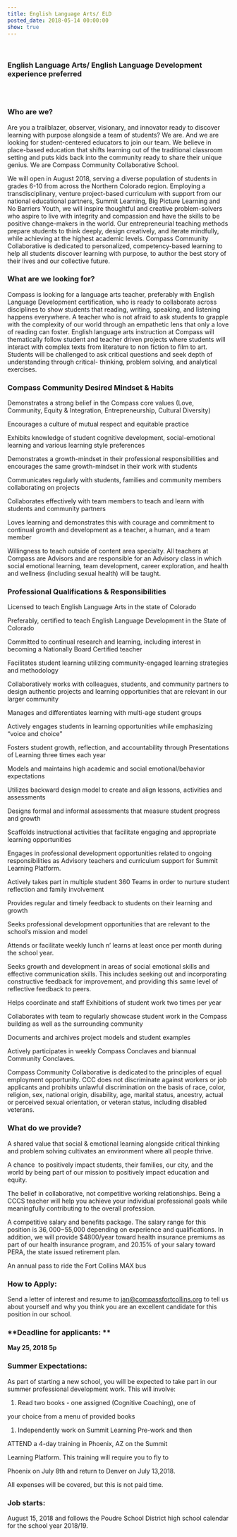 ```yaml
---
title: English Language Arts/ ELD
posted_date: 2018-05-14 00:00:00
show: true
---
```


&nbsp;

### English Language Arts/ English Language Development experience preferred

### &nbsp;

### **Who are we?**

Are you a trailblazer, observer, visionary, and innovator ready to discover learning with purpose alongside a team of students? We are. And we are looking for student-centered educators to join our team. We believe in place-based education that shifts learning out of the traditional classroom setting and puts kids back into the community ready to share their unique genius. We are Compass Community Collaborative School.

We will open in August 2018, serving a diverse population of students in grades 6-10 from across the Northern Colorado region. Employing a transdisciplinary, venture project-based curriculum with support from our national educational partners, Summit Learning, Big Picture Learning and No Barriers Youth, we will inspire thoughtful and creative problem-solvers who aspire to live with integrity and compassion and have the skills to be positive change-makers in the world. Our entrepreneurial teaching methods prepare students to think deeply, design creatively, and iterate mindfully, while achieving at the highest academic levels. Compass Community Collaborative is dedicated to personalized, competency-based learning to help all students discover learning with purpose, to author the best story of their lives and our collective future.

### **What are we looking for? &nbsp;**

Compass is looking for a language arts teacher, preferably with English Language Development certification, who is ready to collaborate across disciplines to show students that reading, writing, speaking, and listening happens everywhere. A teacher who is not afraid to ask students to grapple with the complexity of our world through an empathetic lens that only a love of reading can foster. English language arts instruction at Compass will thematically follow student and teacher driven projects where students will interact with complex texts from literature to non fiction to film to art. Students will be challenged to ask critical questions and seek depth of understanding through critical- thinking, problem solving, and analytical exercises.

### **Compass Community Desired Mindset & Habits**

Demonstrates a strong belief in the Compass core values (Love, Community, Equity & Integration, Entrepreneurship, Cultural Diversity)

Encourages a culture of mutual respect and equitable practice

Exhibits knowledge of student cognitive development, social-emotional learning and various learning style preferences

Demonstrates a growth-mindset in their professional responsibilities and encourages the same growth-mindset in their work with students

Communicates regularly with students, families and community members collaborating on projects

Collaborates effectively with team members to teach and learn with students and community partners

Loves learning and demonstrates this with courage and commitment to continual growth and development as a teacher, a human, and a team member

Willingness to teach outside of content area specialty. All teachers at Compass are Advisors and are responsible for an Advisory class in which social emotional learning, team development, career exploration, and health and wellness (including sexual health) will be taught.

### **Professional Qualifications & Responsibilities**

Licensed to teach English Language Arts in the state of Colorado

Preferably, certified to teach English Language Development in the State of Colorado

Committed to continual research and learning, including interest in becoming a Nationally Board Certified teacher

Facilitates student learning utilizing community-engaged learning strategies and methodology

Collaboratively works with colleagues, students, and community partners to design authentic projects and learning opportunities that are relevant in our larger community

Manages and differentiates learning with multi-age student groups

Actively engages students in learning opportunities while emphasizing “voice and choice”

Fosters student growth, reflection, and accountability through Presentations of Learning three times each year

Models and maintains high academic and social emotional/behavior expectations

Utilizes backward design model to create and align lessons, activities and assessments

Designs formal and informal assessments that measure student progress and growth

Scaffolds instructional activities that facilitate engaging and appropriate learning opportunities

Engages in professional development opportunities related to ongoing responsibilities as Advisory teachers and curriculum support for Summit Learning Platform.

Actively takes part in multiple student 360 Teams in order to nurture student reflection and family involvement

Provides regular and timely feedback to students on their learning and growth

Seeks professional development opportunities that are relevant to the school’s mission and model

Attends or facilitate weekly lunch n’ learns at least once per month during the school year.

Seeks growth and development in areas of social emotional skills and effective communication skills. This includes seeking out and incorporating constructive feedback for improvement, and providing this same level of reflective feedback to peers.

Helps coordinate and staff Exhibitions of student work two times per year

Collaborates with team to regularly showcase student work in the Compass building as well as the surrounding community

Documents and archives project models and student examples

Actively participates in weekly Compass Conclaves and biannual Community Conclaves.

Compass Community Collaborative is dedicated to the principles of equal employment opportunity. CCC does not discriminate against workers or job applicants and prohibits unlawful discrimination on the basis of race, color, religion, sex, national origin, disability, age, marital status, ancestry, actual or perceived sexual orientation, or veteran status, including disabled veterans.

### **What do we provide?**

A shared value that social & emotional learning alongside critical thinking and problem solving cultivates an environment where all people thrive.

A chance &nbsp;to positively impact students, their families, our city, and the world by being part of our mission to positively impact education and equity.

The belief in collaborative, not competitive working relationships. Being a CCCS teacher will help you achieve your individual professional goals while meaningfully contributing to the overall profession.

A competitive salary and benefits package. The salary range for this position is $36,000-$55,000 depending on experience and qualifications. In addition, we will provide $4800/year toward health insurance premiums as part of our health insurance program, and 20.15% of your salary toward PERA, the state issued retirement plan.

An annual pass to ride the Fort Collins MAX bus

### **How to Apply:**

Send a letter of interest and resume to jan@compassfortcollins.org to tell us about yourself and why you think you are an excellent candidate for this position in our school.

### **Deadline for applicants: **

**May 25, 2018 5p**

### **Summer Expectations:**

As part of starting a new school, you will be expected to take part in our summer professional development work. This will involve:

1. Read two books - one assigned (Cognitive Coaching), one of

your choice from a menu of provided books

1. Independently work on Summit Learning Pre-work and then

ATTEND a 4-day training in Phoenix, AZ on the Summit

Learning Platform. This training will require you to fly to

Phoenix on July 8th and return to Denver on July 13,2018.

All expenses will be covered, but this is not paid time.

### **Job starts:** &nbsp;

August 15, 2018 and follows the Poudre School District high school calendar for the school year 2018/19.